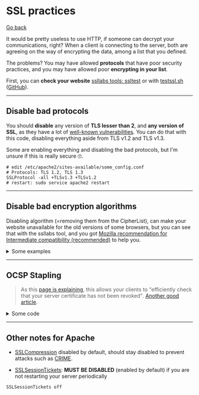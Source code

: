 # SSL practices

[Go back](../index.md#security)

It would be pretty useless to use HTTP, if someone can decrypt your communications, right? When a client is connecting to the server, both are agreeing on the way of encrypting the data, among a list that you defined.

The problems? You may have allowed **protocols** that have poor security practices, and you may have allowed poor **encrypting in your list**.

First, you can **check your website** [ssllabs tools: ssltest](https://dev.ssllabs.com/ssltest/index.html) or with [testssl.sh](https://testssl.sh/) ([GitHub](https://github.com/drwetter/testssl.sh)).

<hr class="sl">

## Disable bad protocols

You should **disable** any version of **TLS lesser than 2**, and **any version of SSL**, as they have a lot of [well-known vulnerabilities](https://en.wikipedia.org/wiki/Transport_Layer_Security#Attacks_against_TLS/SSL). You can do that with this code, disabling everything aside from TLS v1.2 and TLS v1.3.

Some are enabling everything and disabling the bad protocols, but I'm unsure if this is really secure 🙄.

```apacheconf
# edit /etc/apache2/sites-available/some_config.conf
# Protocols: TLS 1.2, TLS 1.3
SSLProtocol -all +TLSv1.3 +TLSv1.2
# restart: sudo service apache2 restart
```

<hr class="sr">

## Disable bad encryption algorithms

Disabling algorithm (=removing them from the CipherList), can make your website unavailable for the old versions of some browsers, but you can see that with the ssllabs tool, and you got [Mozilla recommendation for Intermediate compatibility (recommended)](https://wiki.mozilla.org/Security/Server_Side_TLS) to help you.

<details class="details-e">
<summary>Some examples</summary>

```apacheconf
# edit /etc/apache2/sites-available/some_config.conf
# add, at the end, either 1) 2), 3) or sometime else
# don't forget to restart when you're done
# sudo service apache2 restart

#
# Proposition 1)
#
SSLHonorCipherOrder on
SSLCipherSuite EECDH+AESGCM:EDH+AESGCM:AES256+EECDH:ECDHE-RSA-AES128-SHA:DHE-RSA-AES128-GCM-SHA256:AES256+EDH:ECDHE-RSA-AES256-GCM-SHA384:ECDHE-RSA-AES128-GCM-SHA256:DHE-RSA-AES256-GCM-SHA384:ECDHE-RSA-AES256-SHA384:ECDHE-RSA-AES128-SHA256:ECDHE-RSA-AES256-SHA:DHE-RSA-AES256-SHA256:DHE-RSA-AES128-SHA256:DHE-RSA-AES256-SHA:DHE-RSA-AES128-SHA:ECDHE-RSA-DES-CBC3-SHA:EDH-RSA-DES-CBC3-SHA:AES256-GCM-SHA384:AES128-GCM-SHA256:AES256-SHA256:AES128-SHA256:AES256-SHA:AES128-SHA:DES-CBC3-SHA:HIGH:!aNULL:!eNULL:!EXPORT:!DES:!MD5:!PSK:!RC4

#
# Proposition 2)
#
SSLCipherSuite ECDHE-ECDSA-AES256-GCM-SHA384:ECDHE-RSA-AES256-GCM-SHA384:ECDHE-ECDSA-CHACHA20-POLY1305:ECDHE-RSA-CHACHA20-POLY1305:ECDHE-ECDSA-AES128-GCM-SHA256:ECDHE-RSA-AES128-GCM-SHA256:ECDHE-ECDSA-AES256-SHA384:ECDHE-RSA-AES256-SHA384:ECDHE-ECDSA-AES128-SHA256:ECDHE-RSA-AES128-SHA256
SSLHonorCipherOrder on

#
# Proposition 3)
# Mozilla intermediate
#
SSLCipherSuite ECDHE-ECDSA-AES128-GCM-SHA256:ECDHE-RSA-AES128-GCM-SHA256:ECDHE-ECDSA-AES256-GCM-SHA384:ECDHE-RSA-AES256-GCM-SHA384:ECDHE-ECDSA-CHACHA20-POLY1305:ECDHE-RSA-CHACHA20-POLY1305:DHE-RSA-AES128-GCM-SHA256:DHE-RSA-AES256-GCM-SHA384
# hard algorithms, so we let the client pick
SSLHonorCipherOrder off
```
</details>

<hr class="sr">

## OCSP Stapling

> As this [page is explaining](https://cwiki.apache.org/confluence/display/httpd/OCSPStapling), this allows your clients to <q>efficiently check that your server certificate has not been revoked</q>. [Another good article](https://raymii.org/s/tutorials/OCSP_Stapling_on_Apache2.html).

<details class="details-e">
<summary>Some code</summary>

```apacheconf
# use either 1) or 2), don't forget to restart
# restart: sudo service apache2 restart

# Proposition 1)
# edit /etc/apache2/sites-available/some_config.conf
# near the end
SSLUseStapling On
SSLStaplingCache "shmcb:logs/ssl_stapling(32768)"

# Proposition 2)
# in /etc/apache2/mods-available/ssl.conf
# near the end
SSLUseStapling On
SSLStaplingCache shmcb:${APACHE_RUN_DIR}/ssl_stapling(32768)
```
</details>

<hr class="sl">

## Other notes for Apache

* [SSLCompression](https://httpd.apache.org/docs/trunk/mod/mod_ssl.html#sslcompression) disabled by default, should stay disabled to prevent attacks such as [CRIME](https://en.wikipedia.org/wiki/CRIME).

* [SSLSessionTickets](https://httpd.apache.org/docs/trunk/mod/mod_ssl.html#sslsessiontickets): **MUST BE DISABLED** (enabled by default) if you are not restarting your server periodically

```apacheconf
SSLSessionTickets off
```